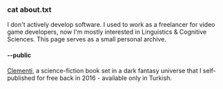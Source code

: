 ### cat about.txt
I don't actively develop software. I used to work as a freelancer for video game developers, now I'm mostly interested in Linguistics & Cognitive Sciences. This page serves as a small personal archive.

#### --public
[Clementi](https://github.com/snoazll/Clementi), a science-fiction book set in a dark fantasy universe that I self-published for free back in 2016 - available only in Turkish.
